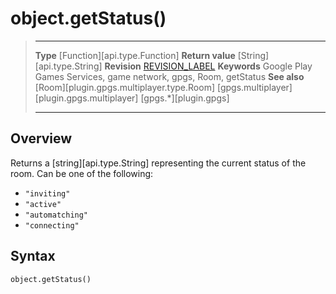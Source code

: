# object.getStatus()

> --------------------- ------------------------------------------------------------------------------------------
> __Type__              [Function][api.type.Function]
> __Return value__      [String][api.type.String]
> __Revision__          [REVISION_LABEL](REVISION_URL)
> __Keywords__          Google Play Games Services, game network, gpgs, Room, getStatus
> __See also__          [Room][plugin.gpgs.multiplayer.type.Room]
>						[gpgs.multiplayer][plugin.gpgs.multiplayer]
>                       [gpgs.*][plugin.gpgs]
> --------------------- ------------------------------------------------------------------------------------------

## Overview

Returns a [string][api.type.String] representing the current status of the room. Can be one of the following:

* `"inviting"`
* `"active"`
* `"automatching"`
* `"connecting"`

## Syntax

	object.getStatus()